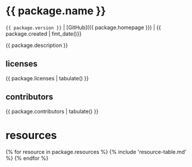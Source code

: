 # {{ package.name }}
`{{ package.version }}` | [GitHub]({{ package.homepage }}) | {{ package.created  | fmt_date()}}

{{ package.description }}

## licenses
{{ package.licenses | tabulate() }}

## contributors
{{ package.contributors | tabulate() }}

# resources
{% for resource in package.resources %}
  {% include 'resource-table.md' %}
{% endfor %}